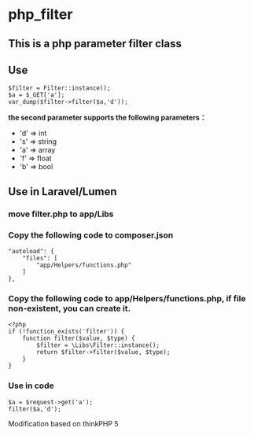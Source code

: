 # php_filter
## This is a php parameter filter class

## Use
```
$filter = Filter::instance();
$a = $_GET['a'];
var_dump($filter->filter($a,'d'));
```
**the second parameter supports the following parameters：**
+ 'd' => int
+ 's' => string
+ 'a' => array
+ 'f' => float
+ 'b' => bool

## Use in Laravel/Lumen

### move filter.php to app/Libs

### Copy the following code to composer.json
```
"autoload": {
	"files": [
		"app/Helpers/functions.php"
	]
},
```


### Copy the following code to app/Helpers/functions.php, if file non-existent, you can create it.
```
<?php
if (!function_exists('filter')) {
	function filter($value, $type) {
		$filter = \Libs\Filter::instance();
		return $filter->filter($value, $type);
	}
}
```

### Use in code
```
$a = $request->get('a');
filter($a,'d');
```


Modification based on thinkPHP 5
